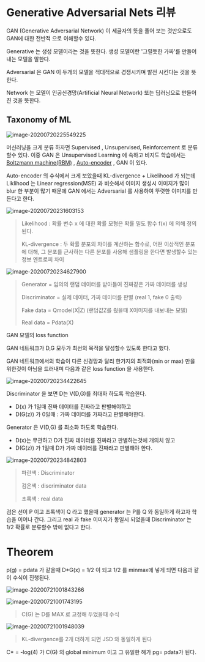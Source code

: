 # Generative Adversarial Nets 리뷰

GAN (Generative Adversarial Network) 이 세글자의 뜻을 풀어 보는 것만으로도 GAN에 대한 전반적 으로 이해할수 있다.

Generative 는 생성 모델이라는 것을 뜻한다. 생성 모델이란 '그럴듯한 가짜'를 만들어내는 모델을 말한다. 

Adversarial 은 GAN 이 두개의 모델을 적대적으로 경쟁시키며 발전 시킨다는 것을 뜻한다.

Network 는 모델이 인공신경망(Artificial Neural Network) 또는 딥러닝으로 만들어진 것을 뜻한다.



## Taxonomy of ML

![image-20200720225549225](https://www.researchgate.net/profile/Christian_Esteve_Rothenberg/publication/335793747/figure/fig1/AS:802663088287744@1568381201676/A-taxonomy-of-mainstream-ML-approaches.png)

머신러닝을 크게 분류 하자면 Supervised , Unsupervised, Reinforcement 로 분류 할수 있다. 이중 GAN 은 Unsupervised Learning 에 속하고 비지도 학습에서는 [Boltzmann machine(RBM)](http://sanghyukchun.github.io/75/) , [Auto-encoder](https://excelsior-cjh.tistory.com/187) , GAN 이 있다.

Auto-encoder 의 수식에서 크게 보았을때 KL-divergence + Likelihood  가 되는데 Liklihood 는 Linear regression(MSE) 과 비슷해서 이미지 생성시 이미지가 많이 blur 한 부분이 많기 때문에 GAN 에서는 Adversarial 를 사용하여 뚜렷한 이미지를 만든다고 한다.

![image-20200720231603153](https://i.imgur.com/JnoyZIN.png)

> Likelihood : 확률 변수 x 에 대한 확률 모형은 확률 밀도 함수 f(x) 에 의해 정의된다.
>
> KL-divergence : 두 확률 분포의 차이를 계산하는 함수로, 어떤 이상적인 분포에 대해, 그 분포를 근사하는 다른 분포를 사용해 샘플링을 한다면 발생할수 있는 정보 엔트로피 차이



![image-20200720234627900](https://files.slack.com/files-pri/T25783BPY-F9SHTP6F9/picture2.png?pub_secret=6821873e68)

> Generator  = 임의의 랜덤 데이터를 받아들여 진짜같은 가짜 데이터를 생성
>
> Discriminator = 실제 데이터, 가짜 데이터를 판별 (real 1, fake 0 출력)
>
> Fake data = Qmodel(X|Z) (랜덤값Z를 줬을때 X이미지를 내보내는 모델)
>
> Real data = Pdata(X)



GAN 모델의 loss function

GAN 네트워크가 D,G 모두가 최선의 목적을 달성할수 있도록 한다고 했다.

GAN 네트워크에서의 학습이 다른 신경망과 달리 한가지의 최적화(min or max) 만을 위한것이 아님을 드러내며 다음과 같은 loss function 을 사용한다.

![image-20200720234422645](https://github.com/roche-MH/paper-review/blob/master/PR-001/image/Diagram.PNG?raw=true)



Discriminator 을 보면 D는 V(D,G)를 최대화 하도록 학습한다.

* D(x) 가 1일때 진짜 데이터를 진짜라고 판별해야하고
* D(G(z)) 가 0일때 : 가짜 데이터를 가짜라고 판별해야한다.



Generator 은 V(D,G) 를 최소화 하도록 학습한다.

* D(x)는 무관하고 D가 진짜 데이터를 진짜라고 판별하는것에 개의치 않고
* D(G(z)) 가 1일때 D가 가짜 데이터를 진짜라고 판별해야 한다.



![image-20200720234842803](https://github.com/roche-MH/paper-review/blob/master/PR-001/image/discriminator.PNG?raw=true)

> 파란색 : Discriminator
>
> 검은색 : discriminator data
>
> 초록색 : real data

검은 선이 P 이고 초록색이 Q 라고 했을때 generator 는 P를 Q 와 동일하게 하고자 학습을 이어나 간다. 그리고 real 과 fake 이미지가 동일시 되었을때 Discriminator 는 1/2 확률로 분류할수 밖에 없다고 한다.



# Theorem

p(g) = pdata 가 같을때  D*G(x) = 1/2 이 되고  1/2 를 minmax에 넣게 되면 다음과 같이 수식이 진행된다.

![image-20200721001843266](https://github.com/roche-MH/paper-review/blob/master/PR-001/image/log4.PNG?raw=true)

![image-20200721001743195](https://github.com/roche-MH/paper-review/blob/master/PR-001/image/CG.PNG?raw=true)

> C(G) 는 D를 MAX 로 고정해 두었을때 수식

![image-20200721001948039](https://github.com/roche-MH/paper-review/blob/master/PR-001/image/JSD.PNG?raw=true)

> KL-divergence를 2개 더하게 되면 JSD 와 동일하게 된다

C* = -log(4) 가 C(G) 의 global minimum 이고 그 유일한 해가 pg= pdata가 된다.

